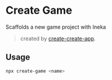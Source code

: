 # Create Game

Scaffolds a new game project with Ineka

> created by [create-create-app](https://github.com/uetchy/create-create-app).

## Usage

```bash
npx create-game <name>
```